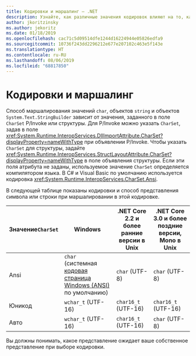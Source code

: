 ```yaml
---
title: Кодировки и маршалинг — .NET
description: Узнайте, как различные значения кодировок влияют на то, как .NET маршалирует данные в машинный код.
author: jkoritzinsky
ms.author: jekoritz
ms.date: 01/18/2019
ms.openlocfilehash: cac71c5d09514dfe1244d16224944e05826edfa9
ms.sourcegitcommit: 10736f243dd2296212e677e207102c463e5f143e
ms.translationtype: HT
ms.contentlocale: ru-RU
ms.lasthandoff: 08/06/2019
ms.locfileid: "68817850"
---
```

# <a name="charsets-and-marshaling"></a>Кодировки и маршалинг

Способ маршалирования значений `char`, объектов `string` и объектов `System.Text.StringBuilder` зависит от значения, заданного в поле `CharSet` P/Invoke или структуры. Для P/Invoke можно указать `CharSet`, задав в поле <xref:System.Runtime.InteropServices.DllImportAttribute.CharSet?displayProperty=nameWithType> при объявлении P/Invoke. Чтобы указать `CharSet` для структуры, задайте <xref:System.Runtime.InteropServices.StructLayoutAttribute.CharSet?displayProperty=nameWithType> в поле объявления структуры. Если эти поля атрибута не заданы, используемое значение `CharSet` определяется компилятором языка. В C# и Visual Basic по умолчанию используется кодировка <xref:System.Runtime.InteropServices.CharSet.Ansi>.

В следующей таблице показаны кодировки и способ представления символа или строки при маршалировании в этой кодировке.

| Значение`CharSet` | Windows            | .NET Core 2.2 и более ранние версии в Unix | .NET Core 3.0 и более поздние версии, Mono в Unix |
|-----------------|--------------------|-----------------------------------|------------------------------------------|
| Ansi            | `char` (системная [кодовая страница Windows (ANSI)](/windows/win32/intl/code-pages) по умолчанию)      | `char` (UTF-8)                    | `char` (UTF-8)                           |
| Юникод         | `wchar_t` (UTF-16) | `char16_t` (UTF-16)               | `char16_t` (UTF-16)                      |
| Авто            | `wchar_t` (UTF-16) | `char16_t` (UTF-16)               | `char` (UTF-8)                           |

Вы должны понимать, какое представление ожидает ваше собственное представление при выборе кодировки.

